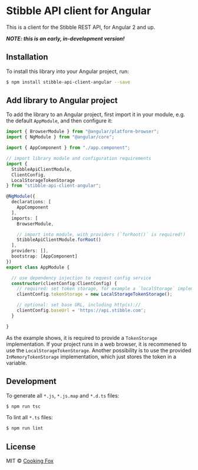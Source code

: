 # Stibble API client for Angular

This is a client for the Stibble REST API, for Angular 2 and up.

___NOTE: this is an early, in-development version!___

## Installation

To install this library into your Angular project, run:

```bash
$ npm install stibble-api-client-angular --save
```

## Add library to Angular project

To add the library to an Angular project, first import it in your module, e.g. the default
`AppModule`, and then configure it:

```typescript
import { BrowserModule } from "@angular/platform-browser";
import { NgModule } from "@angular/core";

import { AppComponent } from "./app.component";

// import library module and configuration requirements
import {
  StibbleApiClientModule,
  ClientConfig,
  LocalStorageTokenStorage
} from "stibble-api-client-angular";

@NgModule({
  declarations: [
    AppComponent
  ],
  imports: [
    BrowserModule,

    // import into module, with providers (`forRoot()` is required!)
    StibbleApiClientModule.forRoot()
  ],
  providers: [],
  bootstrap: [AppComponent]
})
export class AppModule {

  // use dependency injection to request config service
  constructor(clientConfig:ClientConfig) {
    // required: set token storage, for example a `localStorage` implementation:
    clientConfig.tokenStorage = new LocalStorageTokenStorage();

    // optional: set base URL, including http(s)://
    clientConfig.baseUrl = 'https://api.stibble.com';
  }

}
```

As the example shows, it is required to provide a `TokenStorage` implementation. If your project
runs in a web browser, it is recommened to use the `LocalStorageTokenStorage`. Another possibility
is to use the provided `InMemoryTokenStorage` implementation, which just stores the token in a
variable.

## Development

To generate all `*.js`, `*.js.map` and `*.d.ts` files:

```bash
$ npm run tsc
```

To lint all `*.ts` files:

```bash
$ npm run lint
```

## License

MIT © [Cooking Fox](mailto:dev@cookingfox.nl)
